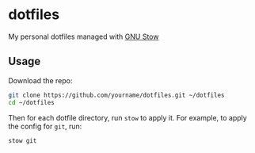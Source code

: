 # dotfiles

My personal dotfiles managed with [GNU Stow](https://www.gnu.org/software/stow/)

## Usage

Download the repo:

```bash
git clone https://github.com/yourname/dotfiles.git ~/dotfiles
cd ~/dotfiles
```

Then for each dotfile directory, run `stow` to apply it. For example, to apply the config for `git`, run:

```bash
stow git
```
